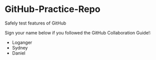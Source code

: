 # GitHub-Practice-Repo
Safely test features of GitHub

Sign your name below if you followed the GitHub Collaboration Guide!:

 - Loganger
 - Sydney
 - Daniel
